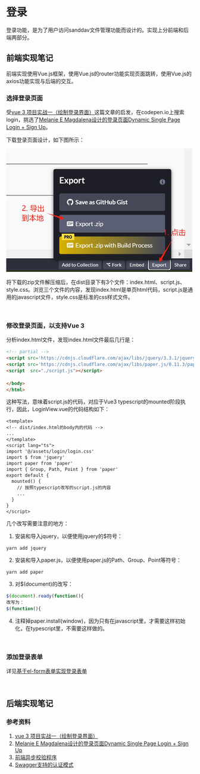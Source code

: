# 登录

登录功能，是为了用户访问sanddav文件管理功能而设计的。实现上分前端和后端两部分。

## 前端实现笔记

前端实现使用Vue.js框架，使用Vue.js的router功能实现页面跳转，使用Vue.js的axios功能实现与后端的交互。

### 选择登录页面

受[vue 3 项目实战一（绘制登录界面）](https://blog.csdn.net/qq_41045128/article/details/125651144)这篇文章的启发，在codepen.io上搜索login，挑选了[Melanie E Magdalena设计的登录页面Dynamic Single Page Login + Sign Up](https://codepen.io/m2creates/pen/EEvGgW)。

下载登录页面设计，如下图所示：

<img src="images/export-login-design-from-codepen.png" width="500" alt="export-login-design-from-codepen">

将下载的zip文件解压缩后，在dist目录下有3个文件：index.html、script.js、style.css。浏览三个文件的内容，发现index.html是单页html代码，script.js是通用的javascript文件，style.css是标准的css样式文件。

<br/>

### 修改登录页面，以支持Vue 3

分析index.html文件，发现index.html文件最后几行是：

```html
<!-- partial -->
<script src='https://cdnjs.cloudflare.com/ajax/libs/jquery/3.3.1/jquery.js'></script>
<script src='https://cdnjs.cloudflare.com/ajax/libs/paper.js/0.11.3/paper-full.min.js'></script>
<script  src="./script.js"></script>

</body>
</html>
```

这种写法，意味着script.js的代码，对应于Vue3 typescript的mounted阶段执行，因此，LoginView.vue的代码结构如下：
```vue3
<template>
<!-- dist/index.html的body内的代码 -->
...
</template>
<script lang="ts">
import '@/assets/login/login.css'
import $ from 'jquery'
import paper from 'paper'
import { Group, Path, Point } from 'paper'
export default {
  mounted() {
    // 按照typescript改写的script.js的内容
    ...
  }
}
</script>
```

几个改写需要注意的地方：
1. 安装和导入jquery，以便使用jquery的$符号：
```shell
yarn add jquery
```

2. 安装和导入paper.js，以便使用paper.js的Path、Group、Point等符号：
```shell
yarn add paper
```

3. 对$(document)的改写：

```javascript
$(document).ready(function(){
改写为：
$(function(){
```

4. 注释掉paper.install(window)，因为只有在javascript里，才需要这样初始化，在typescript里，不需要这样做的。

<br/>

### 添加登录表单

详见[基于el-form表单实现登录表单](el-form.md)

<br/>

## 后端实现笔记



### 参考资料
1. [vue 3 项目实战一（绘制登录界面）](https://blog.csdn.net/qq_41045128/article/details/125651144)
2. [Melanie E Magdalena设计的登录页面Dynamic Single Page Login + Sign Up](https://codepen.io/m2creates/pen/EEvGgW)
3. [前端异步校验程序](https://github.com/yiminghe/async-validator)
4. [Swagger支持的认证模式](https://swagger.io/docs/specification/authentication/)
